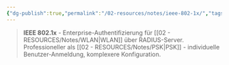 ```yaml
---
{"dg-publish":true,"permalink":"/02-resources/notes/ieee-802-1x/","tags":["elektrotechnik/wlan/sicherheit","informatik/netzwerk/wifi","sicherheit/it-sicherheit"],"noteIcon":"","updated":"2025-09-27T01:32:44.336+02:00"}
---
```


>**IEEE 802.1x** - Enterprise-Authentifizierung für [[02 - RESOURCES/Notes/WLAN\|WLAN]] über RADIUS-Server.
Professioneller als [[02 - RESOURCES/Notes/PSK\|PSK]] - individuelle Benutzer-Anmeldung, komplexere Konfiguration.